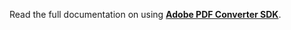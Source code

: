 Read the full documentation on using [**Adobe PDF Converter SDK**](https://tinyurl.com/DatalogicsPDFConverter).
